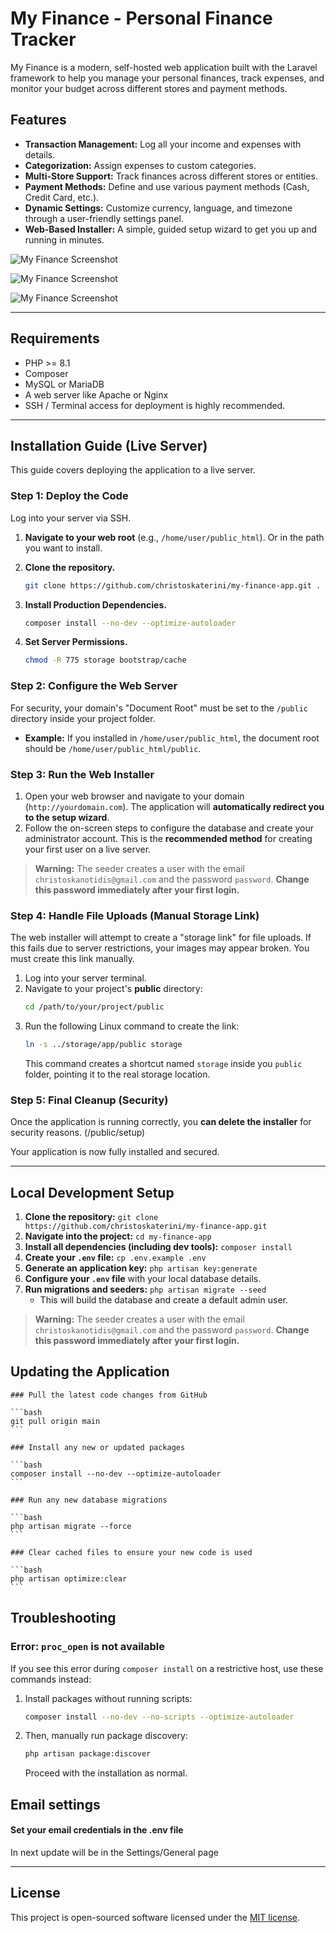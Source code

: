 # My Finance - Personal Finance Tracker

My Finance is a modern, self-hosted web application built with the Laravel framework to help you manage your personal finances, track expenses, and monitor your budget across different stores and payment methods.

## Features

-   **Transaction Management:** Log all your income and expenses with details.
-   **Categorization:** Assign expenses to custom categories.
-   **Multi-Store Support:** Track finances across different stores or entities.
-   **Payment Methods:** Define and use various payment methods (Cash, Credit Card, etc.).
-   **Dynamic Settings:** Customize currency, language, and timezone through a user-friendly settings panel.
-   **Web-Based Installer:** A simple, guided setup wizard to get you up and running in minutes.

![My Finance Screenshot](public/05.png)

![My Finance Screenshot](public/06.png)

![My Finance Screenshot](public/08.png)

---

## Requirements

-   PHP >= 8.1
-   Composer
-   MySQL or MariaDB
-   A web server like Apache or Nginx
-   SSH / Terminal access for deployment is highly recommended.

---

## Installation Guide (Live Server)

This guide covers deploying the application to a live server.

### Step 1: Deploy the Code

Log into your server via SSH.

1.  **Navigate to your web root** (e.g., `/home/user/public_html`). Or in the path you want to install.
2.  **Clone the repository.**

    ```bash
    git clone https://github.com/christoskaterini/my-finance-app.git .
    ```

3.  **Install Production Dependencies.**

    ```bash
    composer install --no-dev --optimize-autoloader
    ```

4.  **Set Server Permissions.**
    ```bash
    chmod -R 775 storage bootstrap/cache
    ```

### Step 2: Configure the Web Server

For security, your domain's "Document Root" must be set to the `/public` directory inside your project folder.

-   **Example:** If you installed in `/home/user/public_html`, the document root should be `/home/user/public_html/public`.

### Step 3: Run the Web Installer

1.  Open your web browser and navigate to your domain (`http://yourdomain.com`). The application will **automatically redirect you to the setup wizard**.
2.  Follow the on-screen steps to configure the database and create your administrator account. This is the **recommended method** for creating your first user on a live server.

> **Warning:** The seeder creates a user with the email `christoskanotidis@gmail.com` and the password `password`. **Change this password immediately after your first login.**

### Step 4: Handle File Uploads (Manual Storage Link)

The web installer will attempt to create a "storage link" for file uploads. If this fails due to server restrictions, your images may appear broken. You must create this link manually.

1.  Log into your server terminal.
2.  Navigate to your project's **public** directory:
    ```bash
    cd /path/to/your/project/public
    ```
3.  Run the following Linux command to create the link:
    ```bash
    ln -s ../storage/app/public storage
    ```
    This command creates a shortcut named `storage` inside you `public` folder, pointing it to the real storage location.

### Step 5: Final Cleanup (Security)

Once the application is running correctly, you **can delete the installer** for security reasons. (/public/setup)

Your application is now fully installed and secured.

---

## Local Development Setup

1.  **Clone the repository:** `git clone https://github.com/christoskaterini/my-finance-app.git`
2.  **Navigate into the project:** `cd my-finance-app`
3.  **Install all dependencies (including dev tools):** `composer install`
4.  **Create your `.env` file:** `cp .env.example .env`
5.  **Generate an application key:** `php artisan key:generate`
6.  **Configure your `.env` file** with your local database details.
7.  **Run migrations and seeders:** `php artisan migrate --seed`
    -   This will build the database and create a default admin user.

> **Warning:** The seeder creates a user with the email `christoskanotidis@gmail.com` and the password `password`. **Change this password immediately after your first login.**

## Updating the Application

    ### Pull the latest code changes from GitHub

    ```bash
    git pull origin main
    ```

    ### Install any new or updated packages

    ```bash
    composer install --no-dev --optimize-autoloader
    ```

    ### Run any new database migrations

    ```bash
    php artisan migrate --force
    ```

    ### Clear cached files to ensure your new code is used

    ```bash
    php artisan optimize:clear
    ```

## Troubleshooting

### Error: `proc_open` is not available

If you see this error during `composer install` on a restrictive host, use these commands instead:

1.  Install packages without running scripts:
    ```bash
    composer install --no-dev --no-scripts --optimize-autoloader
    ```
2.  Then, manually run package discovery:
    ```bash
    php artisan package:discover
    ```
    Proceed with the installation as normal.

## Email settings

#### Set your email credentials in the .env file

In next update will be in the Settings/General page

---

## License

This project is open-sourced software licensed under the [MIT license](LICENSE).

```

```
